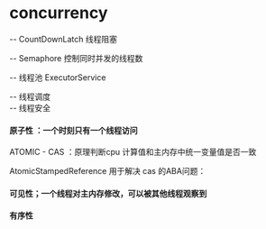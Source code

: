 # concurrency
-- CountDownLatch   线程阻塞

-- Semaphore  控制同时并发的线程数

-- 线程池    ExecutorService

-- 线程调度       
-- 线程安全 
#### 原子性  ：一个时刻只有一个线程访问

  ATOMIC - CAS  ：原理判断cpu 计算值和主内存中统一变量值是否一致
  
  
  
 AtomicStampedReference 用于解决 cas 的ABA问题： 
#### 可见性；一个线程对主内存修改，可以被其他线程观察到
#### 有序性
  
